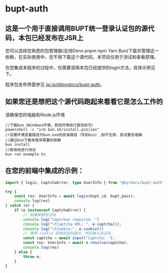 # bupt-auth

## 这是一个用于直接调用BUPT统一登录认证包的源代码，本包已经发布在JSR上

您可以选择您熟悉的包管理器(支持Deno pnpm npm Yarn Bun)下载并管理这一依赖，在实际使用中，您不用下载这个源代码，本项目仅用于测试和查看原理。

在您集成本程序的过程中，仅需要调用本包已经提供的login方法，具体示例见下。

程序包发布界面参见 [jsr.io/@byrdocs/bupt-auth](https://jsr.io/@byrdocs/bupt-auth)。

## 如果您还是想把这个源代码跑起来看看它是怎么工作的

请确保您的电脑有Node.js环境

```
//下载bun（Windows环境，其他环境自行查找命令）
powershell -c "irm bun.sh/install.ps1|iex"
//设置环境变量路径为bun.exe的安装路径（写到bin）,如不生效，尝试重启电脑
//通过bun下载本程序需要的依赖
bun install
//愉快地进行测试
bun run example.ts
```

## 在您的前端中集成的示例：

```ts
import { login, CaptchaError, type UserInfo } from "@byrdocs/bupt-auth";

try {
    const res: UserInfo = await login(bupt_id, bupt_pass);
    console.log(res)
} catch (e) {
    if (e instanceof CaptchaError) {
        // 如果需要验证码
        console.log("Captchas required. ")
        console.log("\tCaptcha URL: ", e.captcha());
        console.log("\tCookie:", e.cookie())
        // 携带 cookie 获取验证码图片，然后输入验证码
        const captcha = await input("Captcha: ");
        const res: UserInfo = await e.resolve(captcha);
        console.log(res)
    } else {
        throw e;
    }
}
```
